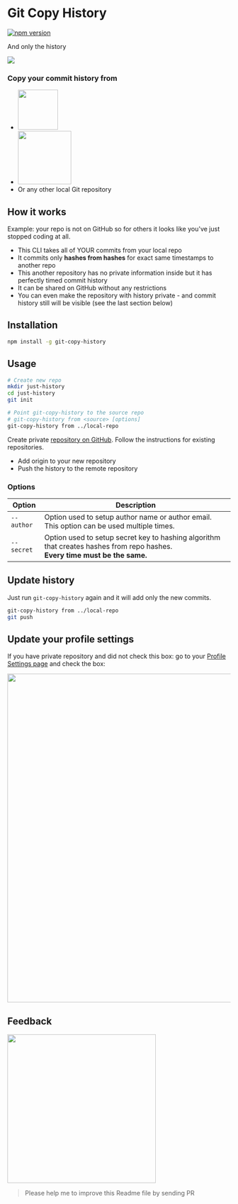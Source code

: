 # Git Copy History

[![npm version](https://badge.fury.io/js/git-copy-history.svg)](https://www.npmjs.com/package/git-copy-history)

And only the history

![](https://user-images.githubusercontent.com/584632/61998650-da56b800-b0bb-11e9-8b23-3bb9f4959e96.gif)

### Copy your commit history from

- <img width="90" src="https://user-images.githubusercontent.com/584632/61998916-8948c300-b0bf-11e9-9888-c56d5d248a62.png"/>
- <img width="120" src="https://user-images.githubusercontent.com/584632/61998918-8b128680-b0bf-11e9-8839-cd8611c62ed9.png"/>
- Or any other local Git repository

## How it works

Example: your repo is not on GitHub so for others it looks like you've just stopped coding at all.

- This CLI takes all of YOUR commits from your local repo
- It commits only **hashes from hashes** for exact same timestamps to another repo
- This another repository has no private information inside but it has perfectly timed commit history
- It can be shared on GitHub without any restrictions
- You can even make the repository with history private - and commit history still will be visible (see the last section below)

## Installation

```bash
npm install -g git-copy-history
```

## Usage

```bash
# Create new repo
mkdir just-history
cd just-history
git init

# Point git-copy-history to the source repo
# git-copy-history from <source> [options]
git-copy-history from ../local-repo
```

Create private [repository on GitHub](https://github.com/new).
Follow the instructions for existing repositories.

- Add origin to your new repository
- Push the history to the remote repository

### Options

| Option     | Description                                                                                                                       |
| ---------- | --------------------------------------------------------------------------------------------------------------------------------- |
| `--author` | Option used to setup author name or author email. This option can be used multiple times.                                         |
| `--secret` | Option used to setup secret key to hashing algorithm that creates hashes from repo hashes.<br /> **Every time must be the same.** |

## Update history

Just run `git-copy-history` again and it will add only the new commits.

```bash
git-copy-history from ../local-repo
git push
```

## Update your profile settings

If you have private repository and did not check this box: go to your [Profile Settings page](https://github.com/settings/profile) and check the box:

<img src="https://user-images.githubusercontent.com/584632/62839812-e4221300-bc98-11e9-8455-59d346d84357.gif" width="741"/>

## Feedback
<img src="https://user-images.githubusercontent.com/584632/75614641-ea4fe200-5b4b-11ea-950f-096540003db1.jpg" width="335"/>

> Please help me to improve this Readme file by sending PR
